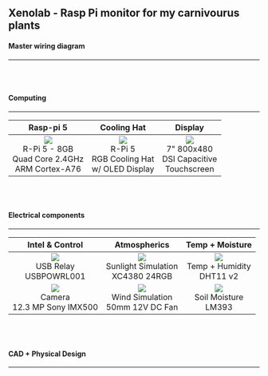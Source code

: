 ## Xenolab - Rasp Pi monitor for my carnivourus plants

#### Master wiring diagram
-----------------------

<br/><br/>

#### Computing
-----------------------
| Rasp-pi 5 | Cooling Hat | Display |
|:--------------:|:---:|:-----------------:|
| ![](https://raw.githubusercontent.com/blackrabbit17/xenolab/refs/heads/main/physical-build/computing/rasp-pi-5/pi5_preview.png?token=GHSAT0AAAAAADBLR5ZMTT6RX3GE3Q74RZFW2ANUKEQ)<br/>R-Pi 5 - 8GB<br/>Quad Core 2.4GHz<br/>ARM Cortex-A76 | ![](https://raw.githubusercontent.com/blackrabbit17/xenolab/refs/heads/main/physical-build/computing/cooling-hat/cooling-hat_preview.png?token=GHSAT0AAAAAADBLR5ZMRNSHMZ36CUNANOLO2ANUKUQ)<br/>R-Pi 5<br/>RGB Cooling Hat<br/>w/ OLED Display | ![](https://raw.githubusercontent.com/blackrabbit17/xenolab/refs/heads/main/physical-build/computing/display/dfrobot-7in-800x480_preview.png?token=GHSAT0AAAAAADBLR5ZNZAAI4ALYJICA7HWK2ANULCQ)<br/>7" 800x480<br/>DSI Capacitive<br/>Touchscreen

<br/><br/>

#### Electrical components
-----------------------
| Intel & Control | Atmospherics | Temp + Moisture |
|:--------------:|:---:|:-----------------:|
| ![](https://raw.githubusercontent.com/blackrabbit17/xenolab/refs/heads/main/physical-build/subcomponents/usb-relay/USBPWR_RELAY_preview.png?token=GHSAT0AAAAAADBLR5ZMV24F7HKIB4DZW75C2ANTUJQ)<br>USB Relay<br/>USBPOWRL001    |![](https://raw.githubusercontent.com/blackrabbit17/xenolab/refs/heads/main/physical-build/subcomponents/LED-lighting/XC4385_preview.png?token=GHSAT0AAAAAADBLR5ZMOPA3I6QEQBUGD5GI2ANTUAA)<br>Sunlight Simulation<br/>XC4380 24RGB |![](https://raw.githubusercontent.com/blackrabbit17/xenolab/refs/heads/main/physical-build/subcomponents/temp-humidity/Y2163753_preview.png?token=GHSAT0AAAAAADBLR5ZNXCY5NTRZDKO3OPO62ANTU5Q)<br>Temp + Humidity <br/>DHT11 v2|
| ![](https://raw.githubusercontent.com/blackrabbit17/xenolab/refs/heads/main/physical-build/subcomponents/camera/SEVRBP0544__5_preview.png?token=GHSAT0AAAAAADBLR5ZMW7OKVYBP7LV7HSJI2ANTUTA)<br>Camera<br/>12.3 MP Sony IMX500       |![](https://raw.githubusercontent.com/blackrabbit17/xenolab/refs/heads/main/physical-build/subcomponents/50mm-fan/XC5055_preview.png?token=GHSAT0AAAAAADBLR5ZMUDGT6TM36QY3JDXW2ANTTVA)<br>Wind Simulation<br/>50mm 12V DC Fan| ![](https://raw.githubusercontent.com/blackrabbit17/xenolab/refs/heads/main/physical-build/subcomponents/soil-moisture/LM393_preview.png?token=GHSAT0AAAAAADBLR5ZN3OZ4U676CR3KUJJM2ANTVIA)<br/>Soil Moisture<br/>LM393 |

<br/><br/>
#### CAD + Physical Design
-----------------------
